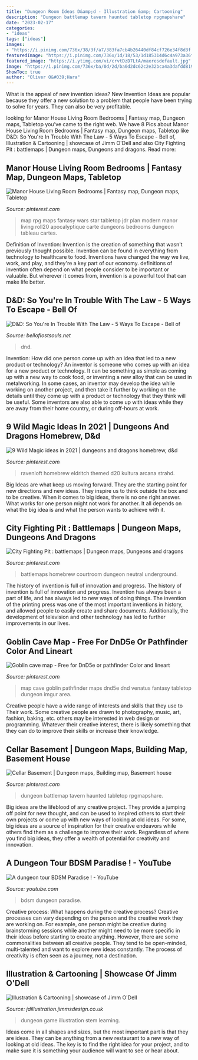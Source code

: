 ```yaml
---
title: "Dungeon Room Ideas D&amp;d - Illustration &amp; Cartooning"
description: "Dungeon battlemap tavern haunted tabletop rpgmapshare"
date: "2023-02-17"
categories:
- "ideas"
tags: ["ideas"]
images:
- "https://i.pinimg.com/736x/38/3f/a7/383fa7cb4b26440df84cf726e34f8d3f.jpg"
featuredImage: "https://i.pinimg.com/736x/1d/18/53/1d185314d6c4a973a36facf1e96d469f.jpg"
featured_image: "https://i.ytimg.com/vi/crvtDzD7LtA/maxresdefault.jpg"
image: "https://i.pinimg.com/736x/ba/0d/2d/ba0d2dc62c2e32bca4a3dafdd819ecd3.jpg"
ShowToc: true
author: "Oliver O&#039;Hara"
---
```



What is the appeal of new invention ideas?
New Invention Ideas are popular because they offer a new solution to a problem that people have been trying to solve for years. They can also be very profitable.

	

		
looking for Manor House Living Room Bedrooms | Fantasy map, Dungeon maps, Tabletop you've came to the right web. We have 8 Pics about Manor House Living Room Bedrooms | Fantasy map, Dungeon maps, Tabletop like D&amp;D: So You&#039;re In Trouble With The Law - 5 Ways To Escape - Bell of, Illustration &amp; Cartooning | showcase of Jimm O&#039;Dell and also City Fighting Pit : battlemaps | Dungeon maps, Dungeons and dragons. Read more:
		
    
## Manor House Living Room Bedrooms | Fantasy Map, Dungeon Maps, Tabletop

<img loading=lazy src="https://i.pinimg.com/736x/ba/0d/2d/ba0d2dc62c2e32bca4a3dafdd819ecd3.jpg" onerror="this.onerror=null;this.src='https://tse1.mm.bing.net/th?id=OIP.9XdE6pgBzKmhGzK0IQ2I_gHaLF&amp;pid=15.1';" alt="Manor House Living Room Bedrooms | Fantasy map, Dungeon maps, Tabletop">

_Source: pinterest.com_

>map rpg maps fantasy wars star tabletop jdr plan modern manor living roll20 apocalyptique carte dungeons bedrooms dungeon tableau cartes. 

	

Definition of Invention:
Invention is the creation of something that wasn't previously thought possible. Invention can be found in everything from technology to healthcare to food. Inventions have changed the way we live, work, and play, and they're a key part of our economy. definitions of invention often depend on what people consider to be important or valuable. But wherever it comes from, invention is a powerful tool that can make life better.

    
## D&amp;D: So You&#039;re In Trouble With The Law - 5 Ways To Escape - Bell Of

<img loading=lazy src="https://www.belloflostsouls.net/wp-content/uploads/2019/09/dnd-boulder-run.jpg" onerror="this.onerror=null;this.src='https://tse4.mm.bing.net/th?id=OIP.iZ5zE-_IDrpEHiw3o-KXGQHaGb&amp;pid=15.1';" alt="D&amp;D: So You&#039;re In Trouble With The Law - 5 Ways To Escape - Bell of">

_Source: belloflostsouls.net_

>dnd. 

	

Invention: How did one person come up with an idea that led to a new product or technology?
An inventor is someone who comes up with an idea for a new product or technology. It can be something as simple as coming up with a new way to cook food, or inventing a new alloy that can be used in metalworking. In some cases, an inventor may develop the idea while working on another project, and then take it further by working on the details until they come up with a product or technology that they think will be useful. Some inventors are also able to come up with ideas while they are away from their home country, or during off-hours at work.

    
## 9 Wild Magic Ideas In 2021 | Dungeons And Dragons Homebrew, D&amp;d

<img loading=lazy src="https://i.pinimg.com/474x/25/0d/68/250d683be8e787caff1d0c4f75488aec.jpg" onerror="this.onerror=null;this.src='https://tse4.mm.bing.net/th?id=OIP.zFuVCSC2r1vOYvQ-KqRf2QAAAA&amp;pid=15.1';" alt="9 Wild Magic ideas in 2021 | dungeons and dragons homebrew, d&amp;d">

_Source: pinterest.com_

>ravenloft homebrew eldritch themed d20 kultura arcana strahd. 

	

Big Ideas are what keep us moving forward. They are the starting point for new directions and new ideas. They inspire us to think outside the box and to be creative. When it comes to big ideas, there is no one right answer. What works for one person might not work for another. It all depends on what the big idea is and what the person wants to achieve with it.

    
## City Fighting Pit : Battlemaps | Dungeon Maps, Dungeons And Dragons

<img loading=lazy src="https://i.pinimg.com/736x/38/3f/a7/383fa7cb4b26440df84cf726e34f8d3f.jpg" onerror="this.onerror=null;this.src='https://tse2.mm.bing.net/th?id=OIP.H__DsLx_slBZnueB2GBk9wHaHa&amp;pid=15.1';" alt="City Fighting Pit : battlemaps | Dungeon maps, Dungeons and dragons">

_Source: pinterest.com_

>battlemaps homebrew courtroom dungeon neutral underground. 

	

The history of invention is full of innovation and progress.
The history of invention is full of innovation and progress. Invention has always been a part of life, and has always led to new ways of doing things. The invention of the printing press was one of the most important inventions in history, and allowed people to easily create and share documents. Additionally, the development of television and other technology has led to further improvements in our lives.

    
## Goblin Cave Map - Free For DnD5e Or Pathfinder Color And Lineart

<img loading=lazy src="https://i.pinimg.com/736x/1d/18/53/1d185314d6c4a973a36facf1e96d469f.jpg" onerror="this.onerror=null;this.src='https://tse4.mm.bing.net/th?id=OIP.hpHc3IPJSspiFQ7jzA9WbgHaFr&amp;pid=15.1';" alt="Goblin cave map - Free for DnD5e or pathfinder Color and lineart">

_Source: pinterest.com_

>map cave goblin pathfinder maps dnd5e dnd venatus fantasy tabletop dungeon imgur area. 

	

Creative people have a wide range of interests and skills that they use to Their work. Some creative people are drawn to photography, music, art, fashion, baking, etc. others may be interested in web design or programming. Whatever their creative interest, there is likely something that they can do to improve their skills or increase their knowledge.

    
## Cellar Basement | Dungeon Maps, Building Map, Basement House

<img loading=lazy src="https://i.pinimg.com/736x/21/91/87/21918764f0b166a7c8103ccedebc0cd8--basements-maps.jpg" onerror="this.onerror=null;this.src='https://tse2.mm.bing.net/th?id=OIP.b1ed-qqjEC7kdzaqHkSzywHaJ5&amp;pid=15.1';" alt="Cellar Basement | Dungeon maps, Building map, Basement house">

_Source: pinterest.com_

>dungeon battlemap tavern haunted tabletop rpgmapshare. 

	

Big ideas are the lifeblood of any creative project. They provide a jumping off point for new thought, and can be used to inspired others to start their own projects or come up with new ways of looking at old ideas. For some, big ideas are a source of inspiration for their creative endeavors while others find them as a challenge to improve their work. Regardless of where you find big ideas, they offer a wealth of potential for creativity and innovation.

    
## A Dungeon Tour BDSM Paradise ! - YouTube

<img loading=lazy src="https://i.ytimg.com/vi/crvtDzD7LtA/maxresdefault.jpg" onerror="this.onerror=null;this.src='https://tse2.mm.bing.net/th?id=OIP.IBgi0nvRpX_oPLXM2EtU1QHaEK&amp;pid=15.1';" alt="A dungeon tour BDSM Paradise ! - YouTube">

_Source: youtube.com_

>bdsm dungeon paradise. 

	

Creative process: What happens during the creative process?
Creative processes can vary depending on the person and the creative work they are working on. For example, one person might be creative during brainstorming sessions while another might need to be more specific in their ideas before starting to create anything. However, there are some commonalities between all creative people. They tend to be open-minded, multi-talented and want to explore new ideas constantly. The process of creativity is often seen as a journey, not a destination.

    
## Illustration &amp; Cartooning | Showcase Of Jimm O&#039;Dell

<img loading=lazy src="http://jdillustration.jimmsdesign.co.uk/images/full-scale-image/blossomtree-dungeon.jpg" onerror="this.onerror=null;this.src='https://tse1.mm.bing.net/th?id=OIP.fUoogtlQxwwVsOxLYrfy6QHaFS&amp;pid=15.1';" alt="Illustration &amp; Cartooning | showcase of Jimm O&#039;Dell">

_Source: jdillustration.jimmsdesign.co.uk_

>dungeon game illustration stem learning. 

	

Ideas come in all shapes and sizes, but the most important part is that they are ideas. They can be anything from a new restaurant to a new way of looking at old ideas. The key is to find the right idea for your project, and to make sure it is something your audience will want to see or hear about.

